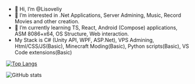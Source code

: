 - 👋 Hi, I’m @Lisoveliy
- 👀 I’m interested in .Net Applications, Server Admining, Music, Record Movies and other creation.
- 🌱 I’m currently learning TS, React, Android (Compose) applications, ASM 8086+x64, OS Structure, Web interaction.
- My Stack is C# (Unity API, WPF, ASP.Net), VPS Admining, Html/CSS/JS(Basic), Minecraft Moding(Basic), Python scripts(Basic), VS Code extensions(Basic)

[![Top Langs](https://github-readme-stats-git-masterrstaa-rickstaa.vercel.app/api/top-langs/?username=lisoveliy&count_private=true&show_icons=true&theme=transparent&layout=compact&hide=asp.net,shaderlab,hlsl)](https://github.com/anuraghazra/github-readme-stats)

![GitHub stats](https://github-readme-stats.vercel.app/api?username=lisoveliy&show_icons=true&theme=transparent)
